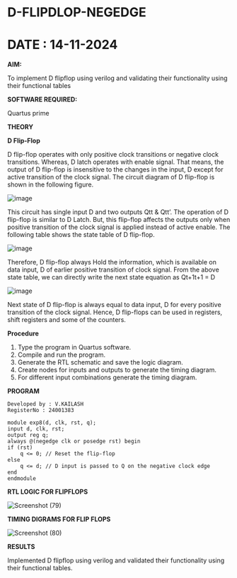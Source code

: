 # D-FLIPDLOP-NEGEDGE
# DATE : 14-11-2024
**AIM:**

To implement  D flipflop using verilog and validating their functionality using their functional tables

**SOFTWARE REQUIRED:**

Quartus prime

**THEORY**

**D Flip-Flop**

D flip-flop operates with only positive clock transitions or negative clock transitions. Whereas, D latch operates with enable signal. That means, the output of D flip-flop is insensitive to the changes in the input, D except for active transition of the clock signal. The circuit diagram of D flip-flop is shown in the following figure.

![image](https://github.com/naavaneetha/D-FLIPDLOP-NEGEDGE/assets/154305477/48c81fe8-bc3f-40e7-95e2-519fc155ad51)

This circuit has single input D and two outputs Qtt & Qtt’. The operation of D flip-flop is similar to D Latch. But, this flip-flop affects the outputs only when positive transition of the clock signal is applied instead of active enable. The following table shows the state table of D flip-flop.

![image](https://github.com/naavaneetha/D-FLIPDLOP-NEGEDGE/assets/154305477/e5f3fda7-68ec-4a3a-a0a4-cf6f9cc4ab55)

Therefore, D flip-flop always Hold the information, which is available on data input, D of earlier positive transition of clock signal. From the above state table, we can directly write the next state equation as Qt+1t+1 = D

![image](https://github.com/naavaneetha/D-FLIPDLOP-NEGEDGE/assets/154305477/8592c0d8-2917-4142-91b9-d6c30dd891d2)

Next state of D flip-flop is always equal to data input, D for every positive transition of the clock signal. Hence, D flip-flops can be used in registers, shift registers and some of the counters.

**Procedure**
 1. Type the program in Quartus software.
 2. Compile and run the program.
 3. Generate the RTL schematic and save the logic diagram.
 4. Create nodes for inputs and outputs to generate the timing diagram.
 5. For different input combinations generate the timing diagram.

**PROGRAM**
```
Developed by : V.KAILASH
RegisterNo : 24001383
```


```
module exp8(d, clk, rst, q);
input d, clk, rst;
output reg q;
always @(negedge clk or posedge rst) begin
if (rst)
    q <= 0; // Reset the flip-flop
else
    q <= d; // D input is passed to Q on the negative clock edge
end
endmodule
```




**RTL LOGIC FOR FLIPFLOPS**

![Screenshot (79)](https://github.com/user-attachments/assets/23ead7dc-8631-465e-8347-6806652a87ea)



**TIMING DIGRAMS FOR FLIP FLOPS**

![Screenshot (80)](https://github.com/user-attachments/assets/4f5688c7-6f0e-4c7a-a970-2744d5c3e007)



**RESULTS**


 Implemented D flipflop using verilog and validated their functionality using their functional tables.
